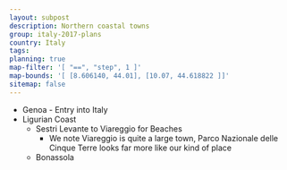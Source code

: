 ```yaml
---
layout: subpost
description: Northern coastal towns
group: italy-2017-plans
country: Italy
tags: 
planning: true
map-filter: '[ "==", "step", 1 ]'
map-bounds: '[ [8.606140, 44.01], [10.07, 44.618822 ]]'
sitemap: false
---
```


- Genoa - Entry into Italy
- Ligurian Coast
	- Sestri Levante to Viareggio for Beaches
		- We note Viareggio is quite a large town, Parco Nazionale delle Cinque Terre looks far more like our kind of place
	- Bonassola